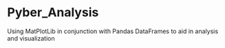 # Pyber_Analysis
Using MatPlotLib in conjunction with Pandas DataFrames to aid in analysis and visualization 
